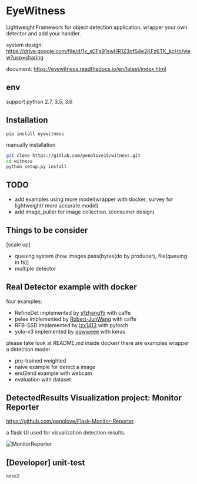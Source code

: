 # EyeWitness
Lightweight Framework for object detection application.
wrapper your own detector and add your handler.

system design:
https://drive.google.com/file/d/1x_sCFs91swHR1Z3ofS4e2KFz6TK_kcHb/view?usp=sharing


document:
https://eyewitness.readthedocs.io/en/latest/index.html


## env
support python 2.7, 3.5, 3.6


## Installation
```bash
pip install eyewitness
```

manually installation
```bash
git clone https://gitlab.com/penolove15/witness.git
cd witness
python setup.py install
```


## TODO
- add examples using more model(wrapper with docker, survey for lightweight/ more accurate model)
- add image_puller for image collection. (consumer design)


## Things to be consider
[scale up]
- queuing system (how images pass(bytes(do by producer), file(queuing in fs))
- multiple detector


## Real Detector example with docker
four examples: 
- RefineDet implemented by [sfzhang15](https://github.com/sfzhang15/RefineDet) with caffe
- pelee implemented by [Robert-JunWang](https://github.com/Robert-JunWang/Pelee) with caffe
- RFB-SSD implemented by [lzx1413](https://github.com/lzx1413/PytorchSSD) with pytorch
- yolo-v3 implemented by [qqwweee](https://github.com/qqwweee/keras-yolo3) with keras


please take look at README.md inside docker/
there are examples wrapper a detection model
- pre-trained weighted
- naive example for detect a image
- end2end example with webcam
- evaluation with dataset


## DetectedResults Visualization project: Monitor Reporter
https://github.com/penolove/Flask-Monitor-Reporter

a flask UI used for visualization detection results.

![MonitorReporter](MonitorReporter.png)


## [Developer] unit-test
```
nose2
```
